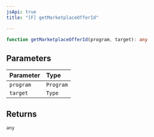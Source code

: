 ```yaml
---
jsApi: true
title: "[F] getMarketplaceOfferId"

---
```

```ts
function getMarketplaceOfferId(program, target): any
```

## Parameters

| Parameter | Type |
| :------ | :------ |
| `program` | `Program` |
| `target` | `Type` |

## Returns

`any`
